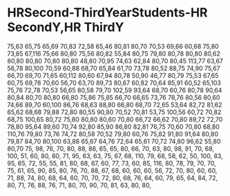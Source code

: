 # HRSecond-ThirdYearStudents-HR SecondY,HR ThirdY
75,63
65,75
65,69
70,83
72,58
65,46
80,81
80,70
70,53
69,66
60,68
75,80
73,85
67,116
75,66
80,80
75,56
80,82
55,84
80,75
79,80
80,78
80,80
80,62
80,80
80,80
70,80
80,80
48,80
70,95
74,63
62,84
80,70
80,45
113,77
63,67
56,78
80,100
70,59
60,88
68,70
65,84
61,70
73,78
80,52
88,75
74,90
75,67
66,70
69,70
71,65
60,112
80,60
67,94
80,78
50,90
46,77
80,79
75,53
67,65
60,75
69,78
70,60
56,70
63,70
89,73
80,67
60,82
70,64
85,91
60,52
65,103
75,76
72,78
70,53
56,65
80,58
79,70
102,59
93,64
68,70
60,76
80,78
90,64
80,84
80,70
80,80
66,80
75,86
75,85
66,70
66,65
73,76
78,76
80,56
80,60
74,66
89,70
60,100
86,76
68,63
88,80
66,80
68,70
72,65
53,64
82,72
81,62
65,62
68,68
79,88
72,80
80,55
90,80
70,52
70,81
53,75
100,56
60,72
70,82
68,75
100,65
80,72
75,80
80,80
80,60
70,80
66,72
66,62
70,80
89,72
72,70
78,80
95,64
89,60
70,74
92,80
85,90
86,80
82,81
76,75
70,60
70,80
68,80
110,76
79,80
73,76
74,72
80,58
70,52
79,80
60,76
75,82
91,80
91,64
80,80
79,87
84,70
80,100
63,88
65,67
64,76
72,64
65,61
70,72
74,80
96,62
55,80
80,70
75,
98,
76,
70,
80,
88,
86,
65,
65,
80,
66,
70,
63,
80,
98,
91,
70,
68,
100,
51,
60,
80,
80,
71,
95,
63,
63,
75,
67,
68,
110,
79,
68,
58,
62,
50,
100,
83,
95,
65,
72,
55,
55,
81,
80,
68,
67,
60,
77,
73,
60,
85,
116,
80,
78,
79,
70,
70,
75,
61,
65,
90,
85,
80,
76,
70,
88,
67,
68,
60,
60,
60,
56,
72,
70,
80,
60,
60,
71,
88,
74,
80,
68,
64,
60,
70,
70,
72,
80,
68,
76,
64,
60,
79,
65,
64,
84,
72,
80,
71,
76,
88,
76,
71,
80,
70,
90,
70,
81,
63,
80,
80,

